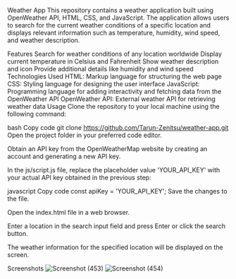 
Weather App
This repository contains a weather application built using OpenWeather API, HTML, CSS, and JavaScript. The application allows users to search for the current weather conditions of a specific location and displays relevant information such as temperature, humidity, wind speed, and weather description.

Features
Search for weather conditions of any location worldwide
Display current temperature in Celsius and Fahrenheit
Show weather description and icon
Provide additional details like humidity and wind speed
Technologies Used
HTML: Markup language for structuring the web page
CSS: Styling language for designing the user interface
JavaScript: Programming language for adding interactivity and fetching data from the OpenWeather API
OpenWeather API: External weather API for retrieving weather data
Usage
Clone the repository to your local machine using the following command:

bash
Copy code
git clone https://github.com/Tarun-Zenitsu/weather-app.git
Open the project folder in your preferred code editor.

Obtain an API key from the OpenWeatherMap website by creating an account and generating a new API key.

In the js/script.js file, replace the placeholder value 'YOUR_API_KEY' with your actual API key obtained in the previous step:

javascript
Copy code
const apiKey = 'YOUR_API_KEY';
Save the changes to the file.

Open the index.html file in a web browser.

Enter a location in the search input field and press Enter or click the search button.

The weather information for the specified location will be displayed on the screen.

Screenshots
![Screenshot (453)](https://github.com/Tarun-Zenitsu/weather-app/assets/131901613/62ae916a-8747-4a21-8ed1-88fec0ebd9ce)
![Screenshot (454)](https://github.com/Tarun-Zenitsu/weather-app/assets/131901613/cbd07797-cd2d-4ca6-bdfd-fbf301e510e6)
